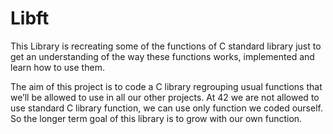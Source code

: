 # Libft
This Library is recreating some of the functions of C standard library just to get an understanding of the way these functions works, 
implemented and learn how to use them. 

The aim of this project is to code a C library regrouping usual functions that we’ll be allowed to use in all our other projects. 
At 42 we are not allowed to use standard C library function, we can use only function we coded ourself. 
So the longer term goal of this library is to grow with our own function.
